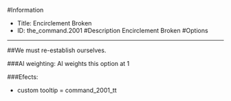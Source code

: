 #Information
 - Title: Encirclement Broken
 - ID: the_command.2001
#Description
Encirclement Broken
#Options

___
##We must re-establish ourselves.

###AI weighting:
AI weights this option at 1


###Efects:<ul><li>custom tooltip = command_2001_tt</li></ul>
